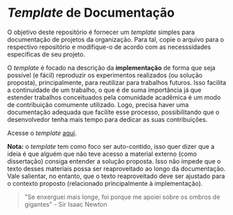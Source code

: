 # _Template_ de Documentação

O objetivo deste repositório é fornecer um _template_ simples para documentação de projetos da organização. Para tal, copie o arquivo para o respectivo repositório e modifique-o de acordo com as necesssidades especificas de seu projeto.

O _template_ é focado na descrição da **implementação** de forma que seja possível (e fácil) reproduzir os experimentos realizados (ou solução proposta), principalmente, para reutilizar para trabalhos futuros. Isso facilita a continuidade de um trabalho, o que é de suma importância já que estender trabalhos conceituados pela comunidade acadêmica é um modo de contribuição comumente utilizado. Logo, precisa haver uma documentação adequada que facilite esse processo, possibilitando que o desenvolvedor tenha mais tempo para dedicar as suas contribuições.

Acesse o _template_ [aqui](https://github.com/Grupo-de-Pesquisa-LASCAR/documentation-template/blob/main/template.md).

**Nota:** o _template_ tem como foco ser auto-contido, isso quer dizer que a ideia é que alguém que não teve acesso a material externo (como dissertação) consiga entender a solução proposta. Isso não impede que o texto desses materiais possa ser reaproveitado ao longo da documentação. Vale salientar, no entanto, que o texto reaproveitado deve ser ajustado para o contexto proposto (relacionado principalmente à implementação).

> "Se enxerguei mais longe, foi porque me apoiei sobre os ombros de gigantes" - Sir Isaac Newton
